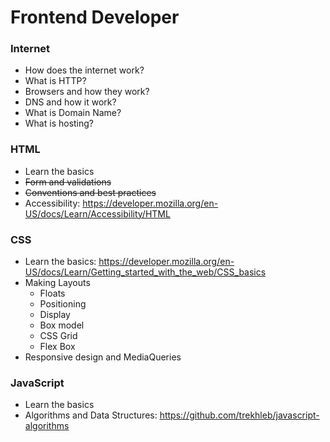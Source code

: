 # Frontend Developer


### Internet
 - How does the internet work?
 - What is HTTP?
 - Browsers and how they work?
 - DNS and how it work?
 - What is Domain Name?
 - What is hosting?

### HTML
 - Learn the basics
 - ~~Form and validations~~
 - ~~Conventions and best practices~~
 - Accessibility: https://developer.mozilla.org/en-US/docs/Learn/Accessibility/HTML

### CSS
 - Learn the basics: https://developer.mozilla.org/en-US/docs/Learn/Getting_started_with_the_web/CSS_basics
 - Making Layouts
   - Floats
   - Positioning
   - Display
   - Box model
   - CSS Grid
   - Flex Box
 - Responsive design and MediaQueries

### JavaScript
 - Learn the basics
 - Algorithms and Data Structures: https://github.com/trekhleb/javascript-algorithms
